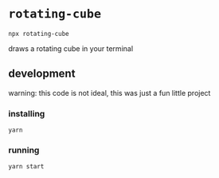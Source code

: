# `rotating-cube`

```
npx rotating-cube
```

draws a rotating cube in your terminal

## development

warning: this code is not ideal, this was just a fun little project

### installing

`yarn`

### running

`yarn start`
